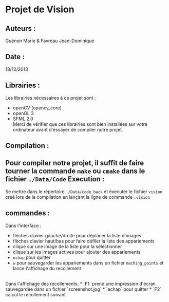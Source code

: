 ﻿Projet de Vision
================

Auteurs :
---------
Guénon Marie & Favreau Jean-Dominique

Date :
------
18/12/2013

Librairies :
------------
Les librairies nécessaires à ce projet sont :<br>
* openCV (opencv_core)
* openGL 3
* SFML 2.0
<br>Merci de vérifier que ces librairies sont bien installées sur votre ordinateur avant d'essayer de compiler notre projet.

Compilation :
-------------
Pour compiler notre projet, il suffit de faire tourner la commande `make` ou `cmake` dans le fichier `./Data/Code`
Execution :
-----------
Se mettre dans le répertoire `./Data/code_back` et éxecuter le fichier `vision` créé lors de la compilation en lançant la ligne de commande `.vision`

commandes :
-----------
Dans l'interface :
* flèches clavier gauche/droite pour déplacer la liste d'images
* flèches clavier haut/bas pour faire défiler la liste des appariements
* clique sur une image de la liste pour la sélectionner
* clique sur les images actives pour ajouter des appariements
* `echap` pour quitter
* `w` pour sauvegarder les appariements dans un fichier `maching_points` et lance l'affichage du recollement
<br>
Dans l'affichage des recollements:
* `F1` prend une impression d'écran sauvegardée dans un fichier `screenshot.jpg`
* `echap` pour quitter
* `F2` calcul le recollement suivant

